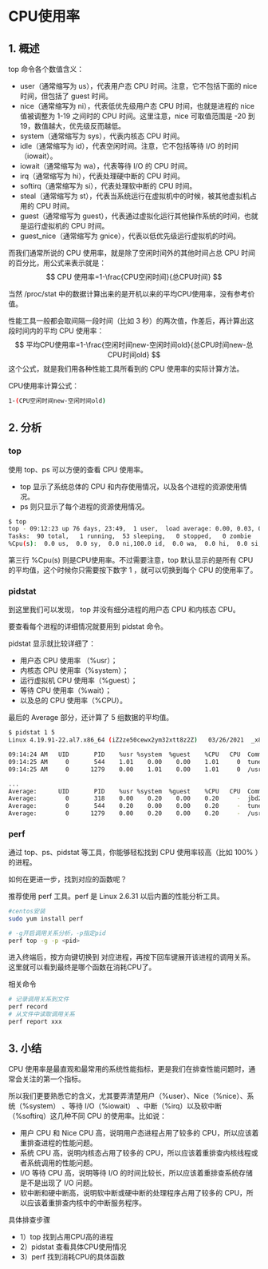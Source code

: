 # CPU使用率

## 1. 概述

top 命令各个数值含义：

* user（通常缩写为 us），代表用户态 CPU 时间。注意，它不包括下面的 nice 时间，但包括了 guest 时间。
* nice（通常缩写为 ni），代表低优先级用户态 CPU 时间，也就是进程的 nice 值被调整为 1-19 之间时的 CPU 时间。这里注意，nice 可取值范围是 -20 到 19，数值越大，优先级反而越低。
* system（通常缩写为 sys），代表内核态 CPU 时间。
* idle（通常缩写为 id），代表空闲时间。注意，它不包括等待 I/O 的时间（iowait）。
* iowait（通常缩写为 wa），代表等待 I/O 的 CPU 时间。
* irq（通常缩写为 hi），代表处理硬中断的 CPU 时间。
* softirq（通常缩写为 si），代表处理软中断的 CPU 时间。
* steal（通常缩写为 st），代表当系统运行在虚拟机中的时候，被其他虚拟机占用的 CPU 时间。
* guest（通常缩写为 guest），代表通过虚拟化运行其他操作系统的时间，也就是运行虚拟机的 CPU 时间。
* guest_nice（通常缩写为 gnice），代表以低优先级运行虚拟机的时间。



而我们通常所说的 CPU 使用率，就是除了空闲时间外的其他时间占总 CPU 时间的百分比，用公式来表示就是：
$$
CPU 使用率=1-\frac{CPU空闲时间}{总CPU时间}
$$

当然 /proc/stat 中的数据计算出来的是开机以来的平均CPU使用率，没有参考价值。

性能工具一般都会取间隔一段时间（比如 3 秒）的两次值，作差后，再计算出这段时间内的平均 CPU 使用率：
$$
平均CPU使用率=1-\frac{空闲时间new-空闲时间old}{总CPU时间new-总CPU时间old}
$$
这个公式，就是我们用各种性能工具所看到的 CPU 使用率的实际计算方法。



CPU使用率计算公式：

```sh
1-(CPU空闲时间new-空闲时间old)
```



## 2. 分析

### top

使用 top、ps 可以方便的查看 CPU 使用率。

* top 显示了系统总体的 CPU 和内存使用情况，以及各个进程的资源使用情况。
* ps 则只显示了每个进程的资源使用情况。



```sh
$ top
top - 09:12:23 up 76 days, 23:49,  1 user,  load average: 0.00, 0.03, 0.01
Tasks:  90 total,   1 running,  53 sleeping,   0 stopped,   0 zombie
%Cpu(s):  0.0 us,  0.0 sy,  0.0 ni,100.0 id,  0.0 wa,  0.0 hi,  0.0 si,  0.0 st
```

第三行 %Cpu(s) 则是CPU使用率。不过需要注意，top 默认显示的是所有 CPU 的平均值，这个时候你只需要按下数字 1 ，就可以切换到每个 CPU 的使用率了。

### pidstat

到这里我们可以发现， top 并没有细分进程的用户态 CPU 和内核态 CPU。

要查看每个进程的详细情况就要用到 pidstat 命令。

pidstat 显示就比较详细了：

* 用户态 CPU 使用率 （%usr）；
* 内核态 CPU 使用率（%system）；
* 运行虚拟机 CPU 使用率（%guest）；
* 等待 CPU 使用率（%wait）；
* 以及总的 CPU 使用率（%CPU）。

最后的 Average 部分，还计算了 5 组数据的平均值。

```sh
$ pidstat 1 5
Linux 4.19.91-22.al7.x86_64 (iZ2ze50cewx2ym32xtt8z2Z) 	03/26/2021 	_x86_64_	(1 CPU)

09:14:24 AM   UID       PID    %usr %system  %guest    %CPU   CPU  Command
09:14:25 AM     0       544    1.01    0.00    0.00    1.01     0  tuned
09:14:25 AM     0      1279    0.00    1.01    0.00    1.01     0  /usr/local/clou

...
Average:      UID       PID    %usr %system  %guest    %CPU   CPU  Command
Average:        0       318    0.00    0.20    0.00    0.20     -  jbd2/vda1-8
Average:        0       544    0.20    0.00    0.00    0.20     -  tuned
Average:        0      1279    0.00    0.20    0.00    0.20     -  /usr/local/clou

```

### perf 

通过 top、ps、pidstat 等工具，你能够轻松找到 CPU 使用率较高（比如 100% ）的进程。

如何在更进一步，找到对应的函数呢？

推荐使用 perf 工具。perf 是 Linux 2.6.31 以后内置的性能分析工具。

```sh
#centos安装
sudo yum install perf
```



```sh
# -g开启调用关系分析，-p指定pid
perf top -g -p <pid>
```

进入终端后，按方向键切换到 对应进程，再按下回车键展开该进程的调用关系。这里就可以看到最终是哪个函数在消耗CPU了。

相关命令

```sh
# 记录调用关系到文件
perf record
# 从文件中读取调用关系
perf report xxx
```



## 3. 小结

CPU 使用率是最直观和最常用的系统性能指标，更是我们在排查性能问题时，通常会关注的第一个指标。

所以我们更要熟悉它的含义，尤其要弄清楚用户（%user）、Nice（%nice）、系统（%system） 、等待 I/O（%iowait） 、中断（%irq）以及软中断（%softirq）这几种不同 CPU 的使用率。比如说：



* 用户 CPU 和 Nice CPU 高，说明用户态进程占用了较多的 CPU，所以应该着重排查进程的性能问题。
* 系统 CPU 高，说明内核态占用了较多的 CPU，所以应该着重排查内核线程或者系统调用的性能问题。
* I/O 等待 CPU 高，说明等待 I/O 的时间比较长，所以应该着重排查系统存储是不是出现了 I/O 问题。
* 软中断和硬中断高，说明软中断或硬中断的处理程序占用了较多的 CPU，所以应该着重排查内核中的中断服务程序。



具体排查步骤

* 1）top 找到占用CPU高的进程
* 2）pidstat 查看具体CPU使用情况
* 3）perf 找到消耗CPU的具体函数